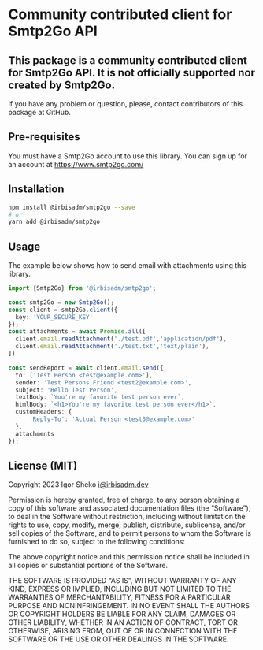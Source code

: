 # Community contributed client for Smtp2Go API

## This package is a community contributed client for Smtp2Go API. It is not officially supported nor created by Smtp2Go.

If you have any problem or question, please, contact contributors of this package at GitHub.

## Pre-requisites

You must have a Smtp2Go account to use this library. You can sign up for an account at https://www.smtp2go.com/

## Installation
```bash
npm install @irbisadm/smtp2go --save
# or
yarn add @irbisadm/smtp2go
```

## Usage

The example below shows how to send email with attachments using this library.

```typescript
import {Smtp2Go} from '@irbisadm/smtp2go';

const smtp2Go = new Smtp2Go();
const client = smtp2Go.client({
  key: 'YOUR_SECURE_KEY'
});
const attachments = await Promise.all([
  client.email.readAttachment('./test.pdf','application/pdf'),
  client.email.readAttachment('./test.txt','text/plain'),
])

const sendReport = await client.email.send({
  to: ['Test Person <test@example.com>'],
  sender: 'Test Persons Friend <test2@example.com>',
  subject: 'Hello Test Person',
  textBody: `You're my favorite test person ever`,
  htmlBody: `<h1>You're my favorite test person ever</h1>`,
  customHeaders: {
      'Reply-To': 'Actual Person <test3@example.com>'
  },
  attachments
});
```


## License (MIT)
Copyright 2023 Igor Sheko <i@irbisadm.dev>

Permission is hereby granted, free of charge, to any person obtaining a copy of this software and associated documentation files (the “Software”), to deal in the Software without restriction, including without limitation the rights to use, copy, modify, merge, publish, distribute, sublicense, and/or sell copies of the Software, and to permit persons to whom the Software is furnished to do so, subject to the following conditions:

The above copyright notice and this permission notice shall be included in all copies or substantial portions of the Software.

THE SOFTWARE IS PROVIDED “AS IS”, WITHOUT WARRANTY OF ANY KIND, EXPRESS OR IMPLIED, INCLUDING BUT NOT LIMITED TO THE WARRANTIES OF MERCHANTABILITY, FITNESS FOR A PARTICULAR PURPOSE AND NONINFRINGEMENT. IN NO EVENT SHALL THE AUTHORS OR COPYRIGHT HOLDERS BE LIABLE FOR ANY CLAIM, DAMAGES OR OTHER LIABILITY, WHETHER IN AN ACTION OF CONTRACT, TORT OR OTHERWISE, ARISING FROM, OUT OF OR IN CONNECTION WITH THE SOFTWARE OR THE USE OR OTHER DEALINGS IN THE SOFTWARE.